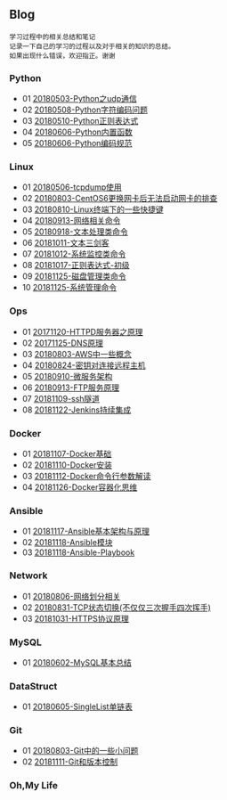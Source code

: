 ## Blog
   	学习过程中的相关总结和笔记
	记录一下自己的学习的过程以及对于相关的知识的总结。
	如果出现什么错误，欢迎指正。谢谢

### Python
- 01 [20180503-Python之udp通信](https://github.com/ihuangch/blog/blob/master/Python/Python%E4%B9%8Budp%E9%80%9A%E4%BF%A1.md)
- 02 [20180508-Python字符编码问题](https://github.com/ihuangch/blog/blob/master/Python/Python%E5%AD%97%E7%AC%A6%E7%BC%96%E7%A0%81%E9%97%AE%E9%A2%98.md)
- 03 [20180510-Python正则表达式](https://github.com/ihuangch/blog/blob/master/Python/Python%E4%B9%8B%E6%AD%A3%E5%88%99%E8%A1%A8%E8%BE%BE%E5%BC%8F.md)
- 04 [20180606-Python内置函数](https://github.com/ihuangch/blog/blob/master/Python/Python%E5%B8%B8%E8%A7%81%E5%86%85%E7%BD%AE%E5%87%BD%E6%95%B0.md)
- 05 [20180606-Python编码规范](https://github.com/ihuangch/blog/blob/master/Python/Python%E7%BC%96%E7%A0%81%E8%A7%84%E8%8C%83.md)

### Linux
- 01 [20180506-tcpdump使用](https://github.com/ihuangch/blog/blob/master/Linux/tcpdump%E4%BD%BF%E7%94%A8.md)
- 02 [20180803-CentOS6更换网卡后无法启动网卡的排查](https://github.com/ihuangch/blog/blob/master/Linux/CentOS6%E6%9B%B4%E6%8D%A2%E7%BD%91%E5%8D%A1%E5%90%8E%E6%97%A0%E6%B3%95%E5%90%AF%E5%8A%A8%E7%BD%91%E5%8D%A1%E7%9A%84%E6%8E%92%E6%9F%A5.md)
- 03 [20180810-Linux终端下的一些快捷键](https://github.com/ihuangch/blog/blob/master/Linux/Linux%E7%BB%88%E7%AB%AF%E7%9A%84%E5%BF%AB%E6%8D%B7%E9%94%AE.md)
- 04 [20180913-网络相关命令](https://github.com/ihuangch/blog/blob/master/Linux/%E7%BD%91%E7%BB%9C%E7%9B%B8%E5%85%B3%E5%91%BD%E4%BB%A4.md)
- 05 [20180918-文本处理类命令](https://github.com/ihuangch/blog/blob/master/Linux/%E6%96%87%E6%9C%AC%E5%A4%84%E7%90%86%E5%91%BD%E4%BB%A4.md)
- 06 [20181011-文本三剑客](https://github.com/ihuangch/blog/blob/master/Linux/%E6%96%87%E6%9C%AC%E4%B8%89%E5%89%91%E5%AE%A2.md)
- 07 [20181012-系统监控类命令](https://github.com/ihuangch/blog/blob/master/Linux/%E7%B3%BB%E7%BB%9F%E7%9B%91%E6%8E%A7%E7%B1%BB%E5%91%BD%E4%BB%A4.md)
- 08 [20181017-正则表达式-初级](https://github.com/ihuangch/blog/issues/5)
- 09 [20181125-磁盘管理类命令](https://github.com/ihuangch/blog/blob/master/Linux/%E7%A3%81%E7%9B%98%E7%9B%B8%E5%85%B3%E5%91%BD%E4%BB%A4.md)
- 10 [20181125-系统管理命令](https://github.com/ihuangch/blog/blob/master/Linux/%E7%B3%BB%E7%BB%9F%E7%AE%A1%E7%90%86%E5%91%BD%E4%BB%A4.md)

### Ops
- 01 [20171120-HTTPD服务器之原理](https://github.com/ihuangch/blog/blob/master/Ops/httpd%E7%9F%A5%E8%AF%86.md)
- 02 [20171125-DNS原理](https://github.com/ihuangch/blog/blob/master/Ops/DNS%E5%8E%9F%E7%90%86.md)
- 03 [20180803-AWS中一些概念](https://github.com/ihuangch/blog/blob/master/Ops/AWS%E4%B8%AD%E4%B8%80%E4%BA%9B%E6%A6%82%E5%BF%B5%E7%9A%84%E7%90%86%E8%A7%A3.md)
- 04 [20180824-密钥对连接远程主机](https://github.com/ihuangch/blog/blob/master/Ops/%E5%AF%86%E9%92%A5%E8%BF%9C%E7%A8%8B%E8%BF%9E%E6%8E%A5%E4%B8%BB%E6%9C%BA.md)
- 05 [20180910-微服务架构](https://github.com/ihuangch/blog/blob/master/Ops/%E5%BE%AE%E6%9C%8D%E5%8A%A1%E6%9E%B6%E6%9E%84.md)
- 06 [20180913-FTP服务原理](https://github.com/ihuangch/blog/issues/1)
- 07 [20181109-ssh隧道](https://github.com/ihuangch/blog/blob/master/Ops/ssh%E9%9A%A7%E9%81%93.md)
- 08 [20181122-Jenkins持续集成](https://github.com/ihuangch/blog/blob/master/Ops/Jenkins%E6%8C%81%E7%BB%AD%E9%9B%86%E6%88%90.md)

### Docker
- 01 [20181107-Docker基础](https://github.com/ihuangch/blog/blob/master/Docker/docker%E5%9F%BA%E7%A1%80.md)
- 02 [20181110-Docker安装](https://github.com/ihuangch/blog/blob/master/Docker/docker%E5%AE%89%E8%A3%85.md)
- 03 [20181112-Docker命令行参数解读](https://github.com/ihuangch/blog/blob/master/Docker/docker%E5%91%BD%E4%BB%A4%E8%A1%8C%E5%8F%82%E6%95%B0.md)
- 04 [20181126-Docker容器化思维](https://github.com/ihuangch/blog/blob/master/Docker/docker%E5%AE%B9%E5%99%A8%E5%8C%96%E6%80%9D%E7%BB%B4.md)

### Ansible
- 01 [20181117-Ansible基本架构与原理](https://github.com/ihuangch/blog/blob/master/Ansible/Ansible%E5%9F%BA%E6%9C%AC%E6%9E%B6%E6%9E%84%E4%B8%8E%E5%8E%9F%E7%90%86.md)
- 02 [20181118-Ansible模块](https://github.com/ihuangch/blog/blob/master/Ansible/Ansible%E6%A8%A1%E5%9D%97.md)
- 03 [20181118-Ansible-Playbook](https://github.com/ihuangch/blog/blob/master/Ansible/Ansible-Playbook.md)

### Network
- 01 [20180806-网络划分相关](https://github.com/ihuangch/blog/blob/master/Network/%E7%BD%91%E7%BB%9C%E5%88%92%E5%88%86%E5%8F%8A%E7%9B%B8%E5%85%B3.md)
- 02 [20180831-TCP状态切换(不仅仅三次握手四次挥手)](https://github.com/ihuangch/blog/blob/master/Network/TCP%E7%8A%B6%E6%80%81%E5%88%87%E6%8D%A2.md)
- 03 [20181031-HTTPS协议原理](https://github.com/ihuangch/blog/blob/master/Network/https%E5%8D%8F%E8%AE%AE%E5%8E%9F%E7%90%86.md)

### MySQL
- 01 [20180602-MySQL基本总结](https://github.com/ihuangch/blog/blob/master/MySQL/MySQL%E5%9F%BA%E7%A1%80%E6%80%BB%E7%BB%93.md)
	
### DataStruct
- 01 [20180605-SingleList单链表](https://github.com/ihuangch/blog/blob/master/DataStruct/SingleList.py)

### Git
- 01 [20180803-Git中的一些小问题](https://github.com/ihuangch/blog/blob/master/Git/Git%E4%B8%AD%E9%81%87%E5%88%B0%E7%9A%84%E5%B0%8F%E9%97%AE%E9%A2%98.md)
- 02 [20181111-Git和版本控制](https://github.com/ihuangch/blog/blob/master/Git/Git%E5%92%8C%E7%89%88%E6%9C%AC%E6%8E%A7%E5%88%B6.md)

### Oh,My Life

